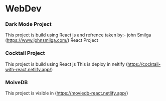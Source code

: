 # WebDev
### Dark Mode  Project
This project is build using React js and refrence taken by:-
john Smilga (https://www.johnsmilga.com/) React Project
### Cocktail Project
This project is build using React js
This is deploy in neltify (https://cocktail-with-react.netlify.app/)

### MoiveDB
This project is visible in (https://moviedb-react.netlify.app/)
